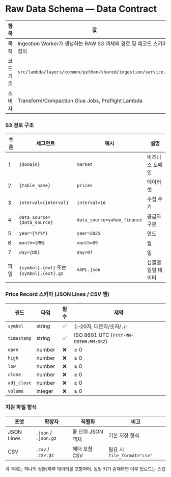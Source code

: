 # Raw Data Schema — Data Contract

| 항목      | 값                                                                   |
| --------- | -------------------------------------------------------------------- |
| 목적      | Ingestion Worker가 생성하는 RAW S3 객체의 경로 및 레코드 스키마 정의 |
| 코드 기준 | `src/lambda/layers/common/python/shared/ingestion/service.py`        |
| 소비자    | Transform/Compaction Glue Jobs, Preflight Lambda                     |

### S3 경로 구조

| 수준 | 세그먼트                                  | 예시                        | 설명               |
| ---- | ----------------------------------------- | --------------------------- | ------------------ |
| 1    | `{domain}`                                | `market`                    | 비즈니스 도메인    |
| 2    | `{table_name}`                            | `prices`                    | 데이터셋           |
| 3    | `interval={interval}`                     | `interval=1d`               | 수집 주기          |
| 4    | `data_source={data_source}`               | `data_source=yahoo_finance` | 공급자 구분        |
| 5    | `year={YYYY}`                             | `year=2025`                 | 연도               |
| 6    | `month={MM}`                              | `month=09`                  | 월                 |
| 7    | `day={DD}`                                | `day=07`                    | 일                 |
| 파일 | `{symbol}.{ext}` 또는 `{symbol}.{ext}.gz` | `AAPL.json`                 | 심볼별 일일 데이터 |

### Price Record 스키마 (JSON Lines / CSV 행)

| 필드        | 타입    | 필수 | 제약                                  |
| ----------- | ------- | :--: | ------------------------------------- |
| `symbol`    | string  |  ✅  | 1–20자, 대문자/숫자/`.`/`-`           |
| `timestamp` | string  |  ✅  | ISO 8601 UTC (`YYYY-MM-DDTHH:MM:SSZ`) |
| `open`      | number  |  ❌  | ≥ 0                                   |
| `high`      | number  |  ❌  | ≥ 0                                   |
| `low`       | number  |  ❌  | ≥ 0                                   |
| `close`     | number  |  ❌  | ≥ 0                                   |
| `adj_close` | number  |  ❌  | ≥ 0                                   |
| `volume`    | integer |  ❌  | ≥ 0                                   |

### 지원 파일 형식

| 포맷       | 확장자               | 직렬화            | 비고                        |
| ---------- | -------------------- | ----------------- | --------------------------- |
| JSON Lines | `.json` / `.json.gz` | 줄 단위 JSON 객체 | 기본 저장 형식              |
| CSV        | `.csv` / `.csv.gz`   | 헤더 포함 CSV     | 필요 시 `file_format="csv"` |

각 객체는 하나의 심볼/하루 데이터를 포함하며, 동일 키가 존재하면 이후 업로드는 스킵

